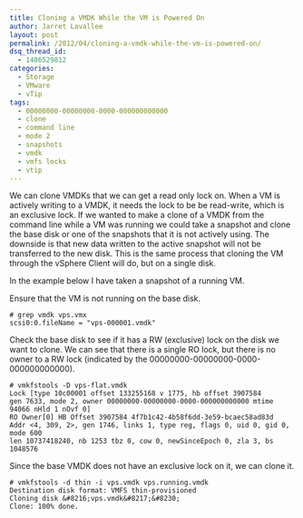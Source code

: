 ```yaml
---
title: Cloning a VMDK While the VM is Powered On
author: Jarret Lavallee
layout: post
permalink: /2012/04/cloning-a-vmdk-while-the-vm-is-powered-on/
dsq_thread_id:
  - 1406529812
categories:
  - Storage
  - VMware
  - vTip
tags:
  - 00000000-00000000-0000-000000000000
  - clone
  - command line
  - mode 2
  - snapshots
  - vmdk
  - vmfs locks
  - vtip
---
```

We can clone VMDKs that we can get a read only lock on. When a VM is actively writing to a VMDK, it needs the lock to be be read-write, which is an exclusive lock. If we wanted to make a clone of a VMDK from the command line while a VM was running we could take a snapshot and clone the base disk or one of the snapshots that it is not actively using. The downside is that new data written to the active snapshot will not be transferred to the new disk. This is the same process that cloning the VM through the vSphere Client will do, but on a single disk.

In the example below I have taken a snapshot of a running VM.

Ensure that the VM is not running on the base disk.

	# grep vmdk vps.vmx  
	scsi0:0.fileName = "vps-000001.vmdk"

Check the base disk to see if it has a RW (exclusive) lock on the disk we want to clone. We can see that there is a single RO lock, but there is no owner to a RW lock (indicated by the 00000000-00000000-0000-000000000000).

	# vmkfstools -D vps-flat.vmdk  
	Lock [type 10c00001 offset 133255168 v 1775, hb offset 3907584  
	gen 7633, mode 2, owner 00000000-00000000-0000-000000000000 mtime 94066 nHld 1 nOvf 0]  
	RO Owner[0] HB Offset 3907584 4f7b1c42-4b58f6dd-3e59-bcaec58ad83d  
	Addr <4, 309, 2>, gen 1746, links 1, type reg, flags 0, uid 0, gid 0, mode 600  
	len 10737418240, nb 1253 tbz 0, cow 0, newSinceEpoch 0, zla 3, bs 1048576

Since the base VMDK does not have an exclusive lock on it, we can clone it.

	# vmkfstools -d thin -i vps.vmdk vps.running.vmdk  
	Destination disk format: VMFS thin-provisioned  
	Cloning disk &#8216;vps.vmdk&#8217;&#8230;  
	Clone: 100% done.  
	

<p class="wp-flattr-button">
  <a class="FlattrButton" style="display:none;" href="http://virtuallyhyper.com/2012/04/cloning-a-vmdk-while-the-vm-is-powered-on/" title=" Cloning a VMDK While the VM is Powered On" rev="flattr;uid:virtuallyhyper;language:en_GB;category:text;tags:00000000-00000000-0000-000000000000,clone,command line,mode 2,snapshots,vmdk,vmfs locks,vtip,blog;button:compact;">We can clone VMDKs that we can get a read only lock on. When a VM is actively writing to a VMDK, it needs the lock to be be read-write,...</a>
</p>